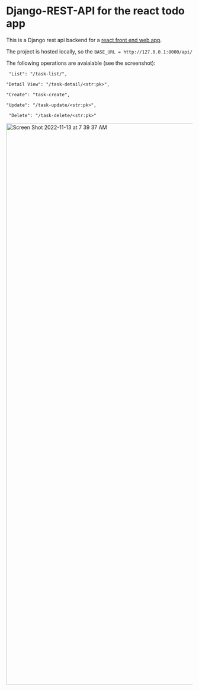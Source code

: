 # Django-REST-API for the react todo app
This is a Django rest api backend for a [react front end web app](https://github.com/React-projects-tesfa/React-front-end-Todo-App).

The project is hosted locally, so the ```BASE_URL = http://127.0.0.1:8000/api/```

The following operations are avaialable (see the screenshot):

``` "List": "/task-list/",```

```"Detail View": "/task-detail/<str:pk>",```

```"Create": "task-create",```

```"Update": "/task-update/<str:pk>",```

``` "Delete": "/task-delete/<str:pk>"```


<img width="1512" alt="Screen Shot 2022-11-13 at 7 39 37 AM" src="https://user-images.githubusercontent.com/62855279/201522132-f005be15-e98e-495b-aab8-5bef4520db94.png">
